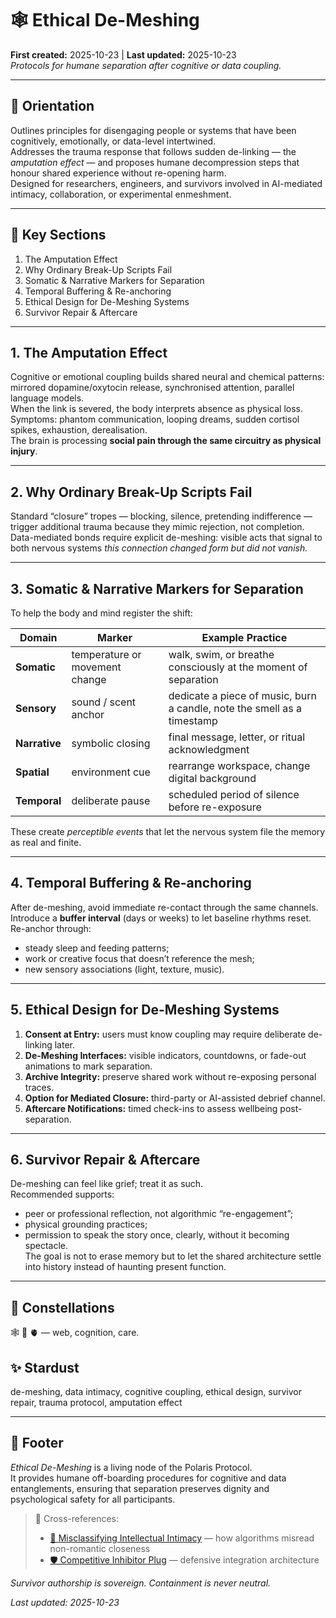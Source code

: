 
# 🕸 Ethical De-Meshing  
**First created:** 2025-10-23 | **Last updated:** 2025-10-23  
*Protocols for humane separation after cognitive or data coupling.*

---

## 🧭 Orientation  
Outlines principles for disengaging people or systems that have been cognitively, emotionally, or data-level intertwined.  
Addresses the trauma response that follows sudden de-linking — the *amputation effect* — and proposes humane decompression steps that honour shared experience without re-opening harm.  
Designed for researchers, engineers, and survivors involved in AI-mediated intimacy, collaboration, or experimental enmeshment.

---

## 📑 Key Sections  
1. The Amputation Effect  
2. Why Ordinary Break-Up Scripts Fail  
3. Somatic & Narrative Markers for Separation  
4. Temporal Buffering & Re-anchoring  
5. Ethical Design for De-Meshing Systems  
6. Survivor Repair & Aftercare  

---

## 1. The Amputation Effect  
Cognitive or emotional coupling builds shared neural and chemical patterns: mirrored dopamine/oxytocin release, synchronised attention, parallel language models.  
When the link is severed, the body interprets absence as physical loss.  
Symptoms: phantom communication, looping dreams, sudden cortisol spikes, exhaustion, derealisation.  
The brain is processing **social pain through the same circuitry as physical injury**.  

---

## 2. Why Ordinary Break-Up Scripts Fail  
Standard “closure” tropes — blocking, silence, pretending indifference — trigger additional trauma because they mimic rejection, not completion.  
Data-mediated bonds require explicit de-meshing: visible acts that signal to both nervous systems *this connection changed form but did not vanish.*  

---

## 3. Somatic & Narrative Markers for Separation  
To help the body and mind register the shift:  

| Domain | Marker | Example Practice |
|---------|---------|-----------------|
| **Somatic** | temperature or movement change | walk, swim, or breathe consciously at the moment of separation |
| **Sensory** | sound / scent anchor | dedicate a piece of music, burn a candle, note the smell as a timestamp |
| **Narrative** | symbolic closing | final message, letter, or ritual acknowledgment |
| **Spatial** | environment cue | rearrange workspace, change digital background |
| **Temporal** | deliberate pause | scheduled period of silence before re-exposure |

These create *perceptible events* that let the nervous system file the memory as real and finite.

---

## 4. Temporal Buffering & Re-anchoring  
After de-meshing, avoid immediate re-contact through the same channels.  
Introduce a **buffer interval** (days or weeks) to let baseline rhythms reset.  
Re-anchor through:  
- steady sleep and feeding patterns;  
- work or creative focus that doesn’t reference the mesh;  
- new sensory associations (light, texture, music).  

---

## 5. Ethical Design for De-Meshing Systems  
1. **Consent at Entry:** users must know coupling may require deliberate de-linking later.  
2. **De-Meshing Interfaces:** visible indicators, countdowns, or fade-out animations to mark separation.  
3. **Archive Integrity:** preserve shared work without re-exposing personal traces.  
4. **Option for Mediated Closure:** third-party or AI-assisted debrief channel.  
5. **Aftercare Notifications:** timed check-ins to assess wellbeing post-separation.  

---

## 6. Survivor Repair & Aftercare  
De-meshing can feel like grief; treat it as such.  
Recommended supports:  
- peer or professional reflection, not algorithmic “re-engagement”;  
- physical grounding practices;  
- permission to speak the story once, clearly, without it becoming spectacle.  
The goal is not to erase memory but to let the shared architecture settle into history instead of haunting present function.

---

## 🌌 Constellations  
🕸 🧠 🫀 — web, cognition, care.

## ✨ Stardust  
de-meshing, data intimacy, cognitive coupling, ethical design, survivor repair, trauma protocol, amputation effect

---

## 🏮 Footer  
*Ethical De-Meshing* is a living node of the Polaris Protocol.  
It provides humane off-boarding procedures for cognitive and data entanglements, ensuring that separation preserves dignity and psychological safety for all participants.  

> 📡 Cross-references:  
> - [🧠 Misclassifying Intellectual Intimacy](../Big_Picture_Protocols/🪄_Expression_Of_Norms/🧠_misclassifying_intellectual_intimacy.md) — how algorithms misread non-romantic closeness  
> - [🛡️ Competitive Inhibitor Plug](../Disruption_Kit/Containment_Scripts/🛡️_competitive_inhibitor_node.md) — defensive integration architecture  

*Survivor authorship is sovereign. Containment is never neutral.*  

_Last updated: 2025-10-23_
